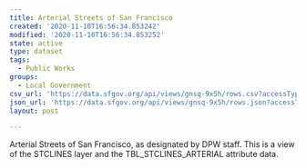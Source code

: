```yaml
---
title: Arterial Streets of San Francisco
created: '2020-11-10T16:56:34.853242'
modified: '2020-11-10T16:56:34.853252'
state: active
type: dataset
tags:
  - Public Works
groups:
  - Local Government
csv_url: 'https://data.sfgov.org/api/views/gnsq-9x5h/rows.csv?accessType=DOWNLOAD'
json_url: 'https://data.sfgov.org/api/views/gnsq-9x5h/rows.json?accessType=DOWNLOAD'
layout: post

---
```

Arterial Streets of San Francisco, as designated by DPW staff. This is a view of the STCLINES layer and the TBL_STCLINES_ARTERIAL attribute data.
